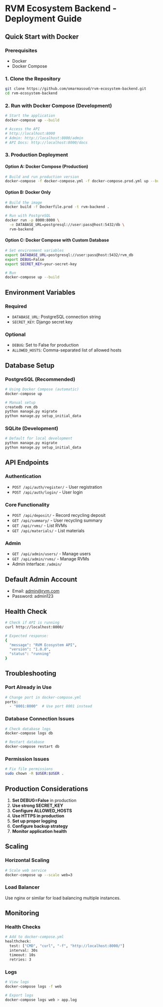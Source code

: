 # RVM Ecosystem Backend - Deployment Guide

## Quick Start with Docker

### Prerequisites
- Docker
- Docker Compose

### 1. Clone the Repository
```bash
git clone https://github.com/omarmasoud/rvm-ecosystem-backend.git
cd rvm-ecosystem-backend
```

### 2. Run with Docker Compose (Development)
```bash
# Start the application
docker-compose up --build

# Access the API
# http://localhost:8000
# Admin: http://localhost:8000/admin
# API Docs: http://localhost:8000/docs
```

### 3. Production Deployment

#### Option A: Docker Compose (Production)
```bash
# Build and run production version
docker-compose -f docker-compose.yml -f docker-compose.prod.yml up --build
```

#### Option B: Docker Only
```bash
# Build the image
docker build -f Dockerfile.prod -t rvm-backend .

# Run with PostgreSQL
docker run -p 8000:8000 \
  -e DATABASE_URL=postgresql://user:pass@host:5432/db \
  rvm-backend
```

#### Option C: Docker Compose with Custom Database
```bash
# Set environment variables
export DATABASE_URL=postgresql://user:pass@host:5432/rvm_db
export DEBUG=False
export SECRET_KEY=your-secret-key

# Run
docker-compose up --build
```

## Environment Variables

### Required
- `DATABASE_URL`: PostgreSQL connection string
- `SECRET_KEY`: Django secret key

### Optional
- `DEBUG`: Set to False for production
- `ALLOWED_HOSTS`: Comma-separated list of allowed hosts

## Database Setup

### PostgreSQL (Recommended)
```bash
# Using Docker Compose (automatic)
docker-compose up

# Manual setup
createdb rvm_db
python manage.py migrate
python manage.py setup_initial_data
```

### SQLite (Development)
```bash
# Default for local development
python manage.py migrate
python manage.py setup_initial_data
```

## API Endpoints

### Authentication
- `POST /api/auth/register/` - User registration
- `POST /api/auth/login/` - User login

### Core Functionality
- `POST /api/deposit/` - Record recycling deposit
- `GET /api/summary/` - User recycling summary
- `GET /api/rvms/` - List RVMs
- `GET /api/materials/` - List materials

### Admin
- `GET /api/admin/users/` - Manage users
- `GET /api/admin/rvms/` - Manage RVMs
- Admin Interface: `/admin/`

## Default Admin Account
- Email: admin@rvm.com
- Password: admin123

## Health Check
```bash
# Check if API is running
curl http://localhost:8000/

# Expected response:
{
  "message": "RVM Ecosystem API",
  "version": "1.0.0",
  "status": "running"
}
```

## Troubleshooting

### Port Already in Use
```bash
# Change port in docker-compose.yml
ports:
  - "8001:8000"  # Use port 8001 instead
```

### Database Connection Issues
```bash
# Check database logs
docker-compose logs db

# Restart database
docker-compose restart db
```

### Permission Issues
```bash
# Fix file permissions
sudo chown -R $USER:$USER .
```

## Production Considerations

1. **Set DEBUG=False** in production
2. **Use strong SECRET_KEY**
3. **Configure ALLOWED_HOSTS**
4. **Use HTTPS in production**
5. **Set up proper logging**
6. **Configure backup strategy**
7. **Monitor application health**

## Scaling

### Horizontal Scaling
```bash
# Scale web service
docker-compose up --scale web=3
```

### Load Balancer
Use nginx or similar for load balancing multiple instances.

## Monitoring

### Health Checks
```bash
# Add to docker-compose.yml
healthcheck:
  test: ["CMD", "curl", "-f", "http://localhost:8000/"]
  interval: 30s
  timeout: 10s
  retries: 3
```

### Logs
```bash
# View logs
docker-compose logs -f web

# Export logs
docker-compose logs web > app.log
``` 